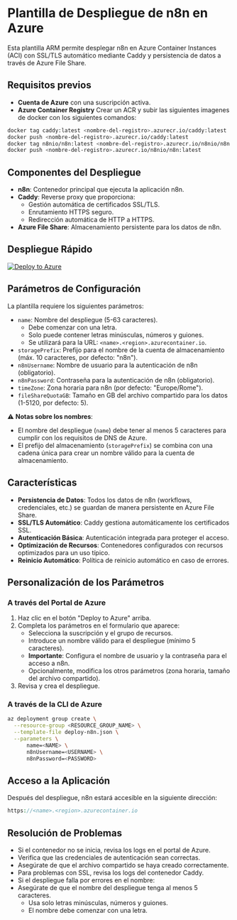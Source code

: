 # Plantilla de Despliegue de n8n en Azure

Esta plantilla ARM permite desplegar n8n en Azure Container Instances (ACI) con SSL/TLS automático mediante Caddy y persistencia de datos a través de Azure File Share.

## Requisitos previos

- **Cuenta de Azure** con una suscripción activa.
- **Azure Container Registry** Crear un ACR y subir las siguientes imagenes de docker con los siguientes comandos: 
```bash
docker tag caddy:latest <nombre-del-registro>.azurecr.io/caddy:latest
docker push <nombre-del-registro>.azurecr.io/caddy:latest
docker tag n8nio/n8n:latest <nombre-del-registro>.azurecr.io/n8nio/n8n:latest
docker push <nombre-del-registro>.azurecr.io/n8nio/n8n:latest
```
## Componentes del Despliegue

- **n8n**: Contenedor principal que ejecuta la aplicación n8n.
- **Caddy**: Reverse proxy que proporciona:
  - Gestión automática de certificados SSL/TLS.
  - Enrutamiento HTTPS seguro.
  - Redirección automática de HTTP a HTTPS.
- **Azure File Share**: Almacenamiento persistente para los datos de n8n.

## Despliegue Rápido

[![Deploy to Azure](https://aka.ms/deploytoazurebutton)](https://portal.azure.com/#create/Microsoft.Template/uri/https%3A%2F%2Fraw.githubusercontent.com%2Fdavidcmeier%2Fn8n-deploy-azure%2Fmain%2Fdeploy-n8n.json)

## Parámetros de Configuración

La plantilla requiere los siguientes parámetros:

- `name`: Nombre del despliegue (5-63 caracteres).
  - Debe comenzar con una letra.
  - Solo puede contener letras minúsculas, números y guiones.
  - Se utilizará para la URL: `<name>.<region>.azurecontainer.io`.
- `storagePrefix`: Prefijo para el nombre de la cuenta de almacenamiento (máx. 10 caracteres, por defecto: "n8n").
- `n8nUsername`: Nombre de usuario para la autenticación de n8n (obligatorio).
- `n8nPassword`: Contraseña para la autenticación de n8n (obligatorio).
- `timeZone`: Zona horaria para n8n (por defecto: "Europe/Rome").
- `fileShareQuotaGB`: Tamaño en GB del archivo compartido para los datos (1-5120, por defecto: 5).

⚠️ **Notas sobre los nombres**:
- El nombre del despliegue (`name`) debe tener al menos 5 caracteres para cumplir con los requisitos de DNS de Azure.
- El prefijo del almacenamiento (`storagePrefix`) se combina con una cadena única para crear un nombre válido para la cuenta de almacenamiento.

## Características

- **Persistencia de Datos**: Todos los datos de n8n (workflows, credenciales, etc.) se guardan de manera persistente en Azure File Share.
- **SSL/TLS Automático**: Caddy gestiona automáticamente los certificados SSL.
- **Autenticación Básica**: Autenticación integrada para proteger el acceso.
- **Optimización de Recursos**: Contenedores configurados con recursos optimizados para un uso típico.
- **Reinicio Automático**: Política de reinicio automático en caso de errores.

## Personalización de los Parámetros

### A través del Portal de Azure
1. Haz clic en el botón "Deploy to Azure" arriba.
2. Completa los parámetros en el formulario que aparece:
   - Selecciona la suscripción y el grupo de recursos.
   - Introduce un nombre válido para el despliegue (mínimo 5 caracteres).
   - **Importante**: Configura el nombre de usuario y la contraseña para el acceso a n8n.
   - Opcionalmente, modifica los otros parámetros (zona horaria, tamaño del archivo compartido).
3. Revisa y crea el despliegue.

### A través de la CLI de Azure

```bash
az deployment group create \
  --resource-group <RESOURCE_GROUP_NAME> \
  --template-file deploy-n8n.json \
  --parameters \
      name=<NAME> \
      n8nUsername=<USERNAME> \
      n8nPassword=<PASSWORD>
```

## Acceso a la Aplicación
Después del despliegue, n8n estará accesible en la siguiente dirección:

```php
https://<name>.<region>.azurecontainer.io
```

## Resolución de Problemas
- Si el contenedor no se inicia, revisa los logs en el portal de Azure.
- Verifica que las credenciales de autenticación sean correctas.
- Asegúrate de que el archivo compartido se haya creado correctamente.
- Para problemas con SSL, revisa los logs del contenedor Caddy.
- Si el despliegue falla por errores en el nombre:
- Asegúrate de que el nombre del despliegue tenga al menos 5 caracteres.
    - Usa solo letras minúsculas, números y guiones.
    - El nombre debe comenzar con una letra.
